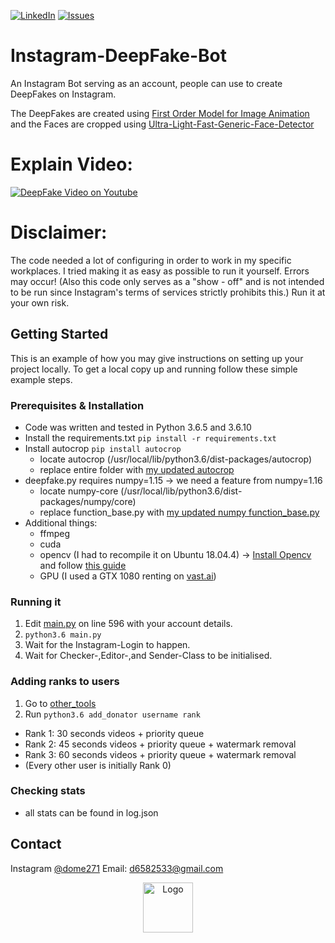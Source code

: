 [![LinkedIn][linkedin-shield]][linkedin-url]
[![Issues][issues-shield]][issues-url]
# Instagram-DeepFake-Bot
An Instagram Bot serving as an account, people can use to create DeepFakes on Instagram.

The DeepFakes are created using [First Order Model for Image Animation](https://github.com/AliaksandrSiarohin/first-order-model) and the Faces are cropped using [Ultra-Light-Fast-Generic-Face-Detector](https://github.com/Linzaer/Ultra-Light-Fast-Generic-Face-Detector-1MB)

# Explain Video:
[![DeepFake Video on Youtube](https://i.imgur.com/JvnD4XC.png)](https://www.youtube.com/watch?v=qKWYGH8iSng)

# Disclaimer:
The code needed a lot of configuring in order to work in my specific workplaces. 
I tried making it as easy as possible to run it yourself. Errors may occur!
(Also this code only serves as a "show - off" and is not intended to be run since Instagram's terms of services strictly prohibits this.)
Run it at your own risk.


## Getting Started

This is an example of how you may give instructions on setting up your project locally.
To get a local copy up and running follow these simple example steps.

### Prerequisites & Installation

* Code was written and tested in Python 3.6.5 and 3.6.10
* Install the requirements.txt
```pip install -r requirements.txt```
* Install autocrop
```pip install autocrop```
  * locate autocrop (/usr/local/lib/python3.6/dist-packages/autocrop)
  * replace entire folder with [my updated autocrop](https://github.com/dome272/Instagram-DeepFake-Bot/tree/master/face_detection/autocrop)
* deepfake.py requires numpy=1.15 -> we need a feature from numpy=1.16
  * locate numpy-core (/usr/local/lib/python3.6/dist-packages/numpy/core)
  * replace function_base.py with [my updated numpy function_base.py](https://github.com/dome272/Instagram-DeepFake-Bot/blob/master/files/function_base.py)
* Additional things:
  * ffmpeg
  * cuda
  * opencv (I had to recompile it on Ubuntu 18.04.4) -> [Install Opencv](https://docs.opencv.org/master/d7/d9f/tutorial_linux_install.html) and follow [this guide](https://github.com/opencv/opencv/issues/8471#issuecomment-321199220)
  * GPU (I used a GTX 1080 renting on [vast.ai](https://vast.ai/console/create/))
  

### Running it

1. Edit [main.py](https://github.com/dome272/Instagram-DeepFake-Bot/blob/master/main.py) on line 596 with your account details.
2. ```python3.6 main.py```
3. Wait for the Instagram-Login to happen.
4. Wait for Checker-,Editor-,and Sender-Class to be initialised.


### Adding ranks to users
1. Go to [other_tools](https://github.com/dome272/Instagram-DeepFake-Bot/tree/master/other_tools)
2. Run ```python3.6 add_donator username rank```
  * Rank 1: 30 seconds videos + priority queue
  * Rank 2: 45 seconds videos + priority queue + watermark removal
  * Rank 3: 60 seconds videos + priority queue + watermark removal
  * (Every other user is initially Rank 0)

### Checking stats
* all stats can be found in log.json

<!-- CONTACT -->
## Contact
Instagram [@dome271](https://instagram.com/dome271) 
Email: d6582533@gmail.com

<p align="center">
  <a href="https://github.com/dome272/Instagram-DeepFake-Bot">
    <img src="files/logo.png" alt="Logo" width="80" height="80">
  </a>
</p>


<!-- MARKDOWN LINKS & IMAGES -->
[issues-shield]: https://img.shields.io/github/issues/othneildrew/Best-README-Template.svg?style=flat-square
[issues-url]: https://github.com/othneildrew/Best-README-Template/issues
[linkedin-shield]: https://img.shields.io/badge/-LinkedIn-black.svg?style=flat-square&logo=linkedin&colorB=555
[linkedin-url]: https://www.linkedin.com/in/dominic-rampas-7bb2ba1b8/
